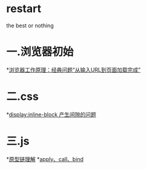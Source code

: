 # restart
the best or nothing



# 一.浏览器初始

  *[浏览器工作原理：经典问题“从输入URL到页面加载完成”](https://github.com/syhsghr1993/restart/issues/1)


# 二.css

  *[display:inline-block 产生间隙的问题](https://github.com/syhsghr1993/restart/issues/2)

# 三.js
  *[原型链理解](https://github.com/syhsghr1993/restart/issues/3)
  *[apply、call、bind](https://github.com/syhsghr1993/restart/issues/4)

